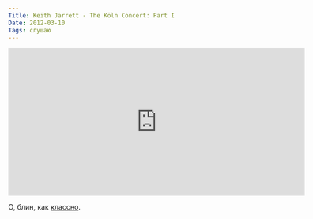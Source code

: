 ```yaml
---
Title: Keith Jarrett - The Köln Concert: Part I
Date: 2012-03-10
Tags: слушаю
---
```


<iframe width="600" height="300" scrolling="no" frameborder="no" src="http://w.soundcloud.com/player/?url=http%3A%2F%2Fapi.soundcloud.com%2Fplaylists%2F1357870&amp;auto_play=false&amp;show_artwork=true&amp;color=000000"></iframe>

О, блин, как [классно](http://en.wikipedia.org/wiki/The_K%C3%B6ln_Concert).